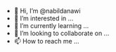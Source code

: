 - 👋 Hi, I’m @nabildanawi
- 👀 I’m interested in ...
- 🌱 I’m currently learning ...
- 💞️ I’m looking to collaborate on ...
- 📫 How to reach me ...

<!---
nabildanawi/nabildanawi is a ✨ special ✨ repository because its `README.md` (this file) appears on your GitHub profile.
You can click the Preview link to take a look at your changes.
--->
